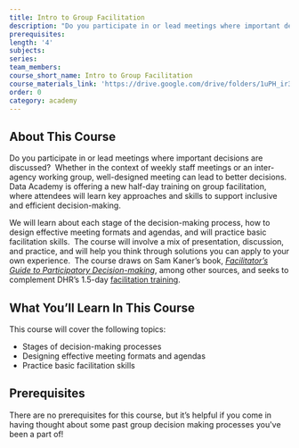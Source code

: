 ```yaml
---
title: Intro to Group Facilitation
description: "Do you participate in or lead meetings where important decisions are discussed?\_ Whether in the context of weekly staff meetings or an inter-agency working group, well-designed meeting can lead to better decisions.\_ Data Academy is offering a new half-day training on group facilitation, where attendees will learn key approaches and skills to support inclusive and efficient decision-making."
prerequisites:
length: '4'
subjects:
series:
team_members:
course_short_name: Intro to Group Facilitation
course_materials_link: 'https://drive.google.com/drive/folders/1uPH_ir3vSIDBxPsbqZjzL7vWUkc7RUiS'
order: 0
category: academy
---
```


## **About This Course**

Do you participate in or lead meetings where important decisions are discussed?&nbsp; Whether in the context of weekly staff meetings or an inter-agency working group, well-designed meeting can lead to better decisions.&nbsp; Data Academy is offering a new half-day training on group facilitation, where attendees will learn key approaches and skills to support inclusive and efficient decision-making.

We will learn about each stage of the decision-making process, how to design effective meeting formats and agendas, and will practice basic facilitation skills.&nbsp; The course will involve a mix of presentation, discussion, and practice, and will help you think through solutions you can apply to your own experience.&nbsp; The course draws on Sam Kaner’s book, *[Facilitator’s Guide to Participatory Decision-making](https://communityatwork.com/our-publications/)*, among other sources, and seeks to complement DHR’s 1.5-day [facilitation training](https://sfdhr.org/facilitation-skills-leaders-tool-kit).

## **What You’ll Learn In This Course**

This course will cover the following topics:

* Stages of decision-making processes
* Designing effective meeting formats and agendas
* Practice basic facilitation skills

## **Prerequisites**

There are no prerequisites for this course, but it’s helpful if you come in having thought about some past group decision making processes you've been a part of\!